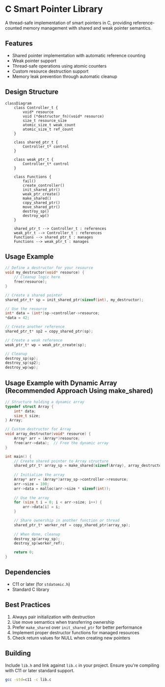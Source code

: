 # C Smart Pointer Library

A thread-safe implementation of smart pointers in C, providing reference-counted memory management with shared and weak pointer semantics.

## Features

- Shared pointer implementation with automatic reference counting
- Weak pointer support
- Thread-safe operations using atomic counters
- Custom resource destruction support
- Memory leak prevention through automatic cleanup

## Design Structure

```mermaid
classDiagram
    class Controller_t {
        void* resource
        void (*destructor_fn)(void* resource)        
        size_t resource_size
        atomic_size_t weak_count
        atomic_size_t ref_count
    }
    
    class shared_ptr_t {
        Controller_t* control
    }
    
    class weak_ptr_t {
        Controller_t* control
    }

    class Functions {
        fail()
        create_controller()
        init_shared_ptr()
        weak_ptr_create()
        make_shared()
        copy_shared_ptr()
        move_shared_ptr()
        destroy_sp()
        destroy_wp()
    }
    
    shared_ptr_t --> Controller_t : references
    weak_ptr_t --> Controller_t : references
    Functions --> shared_ptr_t : manages
    Functions --> weak_ptr_t : manages

```

## Usage Example

```c
// Define a destructor for your resource
void my_destructor(void* resource) {
    // Cleanup logic here
    free(resource);
}

// Create a shared pointer
shared_ptr_t* sp = init_shared_ptr(sizeof(int), my_destructor);

// Use the resource
int* data = (int*)sp->controller->resource;
*data = 42;

// Create another reference
shared_ptr_t* sp2 = copy_shared_ptr(sp);

// Create a weak reference
weak_ptr_t* wp = weak_ptr_create(sp);

// Cleanup
destroy_sp(sp);
destroy_sp(sp2);
destroy_wp(wp);
```
## Usage Example with Dynamic Array (Recommended Approach Using make_shared)

```c
// Structure holding a dynamic array
typedef struct Array {
    int* data;
    size_t size;
} Array;

// Custom destructor for Array
void array_destructor(void* resource) {
    Array* arr = (Array*)resource;
    free(arr->data);  // Free the dynamic array
}

int main() {
    // Create shared pointer to Array structure
    shared_ptr_t* array_sp = make_shared(sizeof(Array), array_destructor);
    
    // Initialize the array
    Array* arr = (Array*)array_sp->controller->resource;
    arr->size = 100;
    arr->data = malloc(arr->size * sizeof(int));
    
    // Use the array
    for (size_t i = 0; i < arr->size; i++) {
        arr->data[i] = i;
    }

    // Share ownership in another function or thread
    shared_ptr_t* worker_ref = copy_shared_ptr(array_sp);
    
    // When done, cleanup
    destroy_sp(array_sp);
    destroy_sp(worker_ref);

    return 0;
}
```

## Dependencies

- C11 or later (for `stdatomic.h`)
- Standard C library

## Best Practices

1. Always pair initialization with destruction
2. Use move semantics when transferring ownership
3. Prefer `make_shared` over `init_shared_ptr` for better performance
4. Implement proper destructor functions for managed resources
5. Check return values for NULL when creating new pointers

## Building

Include `lib.h` and link against `lib.c` in your project. Ensure you're compiling with C11 or later standard support.

```bash
gcc -std=c11 -c lib.c
```


